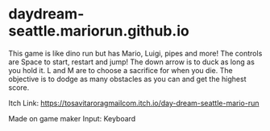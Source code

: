 # daydream-seattle.mariorun.github.io
This game is like dino run but has Mario, Luigi, pipes and more! The controls are Space to start, restart and jump! The down arrow is to duck as long as you hold it. L and M are to choose a sacrifice for when you die. The objective is to dodge as many obstacles as you can and get the highest score.

Itch Link: https://tosavitaroragmailcom.itch.io/day-dream-seattle-mario-run 

Made on game maker
Input: Keyboard


